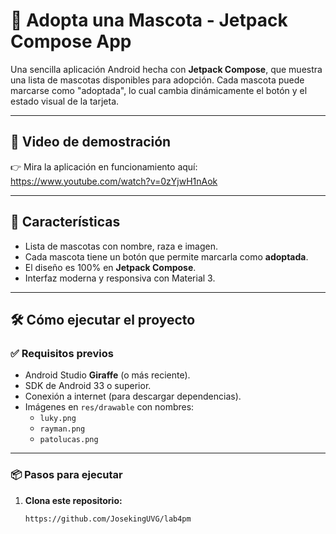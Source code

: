 # 🐾 Adopta una Mascota - Jetpack Compose App

Una sencilla aplicación Android hecha con **Jetpack Compose**, que muestra una lista de mascotas disponibles para adopción. Cada mascota puede marcarse como "adoptada", lo cual cambia dinámicamente el botón y el estado visual de la tarjeta.

---

## 📱 Video de demostración

👉 Mira la aplicación en funcionamiento aquí: https://www.youtube.com/watch?v=0zYjwH1nAok 

---

## 🚀 Características

- Lista de mascotas con nombre, raza e imagen.
- Cada mascota tiene un botón que permite marcarla como **adoptada**.
- El diseño es 100% en **Jetpack Compose**.
- Interfaz moderna y responsiva con Material 3.

---

## 🛠️ Cómo ejecutar el proyecto

### ✅ Requisitos previos

- Android Studio **Giraffe** (o más reciente).
- SDK de Android 33 o superior.
- Conexión a internet (para descargar dependencias).
- Imágenes en `res/drawable` con nombres:
  - `luky.png`
  - `rayman.png`
  - `patolucas.png`

---

### 📦 Pasos para ejecutar

1. **Clona este repositorio:**

   ```bash
   https://github.com/JosekingUVG/lab4pm

